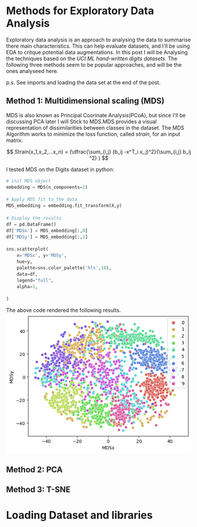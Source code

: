 # Methods for Exploratory Data Analysis
Exploratory data analysis is an approach to analysing the data to summarise there main characteristics. This can help evaluate datasets, and I'll be using EDA to critque potential data augmentations. In this post I will be Analysing the techniques based on the *UCI ML hand-written digits datasets*. The following three methods seem to be popular approaches, and will be the ones analyseed here.

p.s. See imports and loading the data set at the end of the post.

## Method 1: Multidimensional scaling (MDS)
MDS is also known as Principal Coorinate Analysis(PCoA), but since I'll be discussing PCA later I will Stick to MDS.MDS provides a visual representation of dissimilarities between classes in the dataset. The MDS Algorithm works to minimize the loss function, called *strain*, for an input matrix.

$$
Strain(x_1,x_2,...x_n) = (\dfrac{\sum_{i,j} (b_ij -x^T_i x_j)^2}{\sum_{i,j} b_ij ^2} ) 
$$

I tested MDS on the Digits dataset in python:

```python
# init MDS object 
embedding = MDS(n_components=2)

# Apply MDS fit to the data
MDS_embedding = embedding.fit_transform(X,y)

# Display the results
df = pd.DataFrame()
df['MDSx'] = MDS_embedding[:,0]
df['MDSy'] = MDS_embedding[:,1]

sns.scatterplot(
    x='MDSx', y='MDSy',
    hue=y,
    palette=sns.color_palette('hls',10),
    data=df,
    legend="full",
    alpha=1,
    
)
```

The above code rendered the following results.
![alt text](https://github.com/candrewdb9/candrewdb9.github.io/raw/master/images/MDS.png "MDS")

## Method 2: PCA


## Method 3: T-SNE

# Loading Dataset and libraries